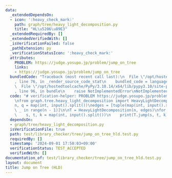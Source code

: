 ```yaml
---
data:
  _extendedDependsOn:
  - icon: ':heavy_check_mark:'
    path: graph/tree/heavy_light_decomposition.py
    title: "HL\u5206\u89E3"
  _extendedRequiredBy: []
  _extendedVerifiedWith: []
  _isVerificationFailed: false
  _pathExtension: py
  _verificationStatusIcon: ':heavy_check_mark:'
  attributes:
    PROBLEM: https://judge.yosupo.jp/problem/jump_on_tree
    links:
    - https://judge.yosupo.jp/problem/jump_on_tree
  bundledCode: "Traceback (most recent call last):\n  File \"/opt/hostedtoolcache/PyPy/3.10.14/x64/lib/pypy3.10/site-packages/onlinejudge_verify/documentation/build.py\"\
    , line 76, in _render_source_code_stat\n    bundled_code = language.bundle(\n\
    \  File \"/opt/hostedtoolcache/PyPy/3.10.14/x64/lib/pypy3.10/site-packages/onlinejudge_verify/languages/python.py\"\
    , line 96, in bundle\n    raise NotImplementedError\nNotImplementedError\n"
  code: "# verification-helper: PROBLEM https://judge.yosupo.jp/problem/jump_on_tree\n\
    \nfrom graph.tree.heavy_light_decomposition import HeavyLightDecomposition\n\n\
    n, q = map(int, input().split())\nedges = [tuple(map(int, input().split())) for\
    \ _ in range(n - 1)]\n\nT = HeavyLightDecomposition(n, edges)\nfor _ in range(q):\n\
    \    s, t, k = map(int, input().split())\n    print(T.jump(s, t, k))\n"
  dependsOn:
  - graph/tree/heavy_light_decomposition.py
  isVerificationFile: true
  path: test/library_checker/tree/jump_on_tree_hld.test.py
  requiredBy: []
  timestamp: '2024-09-01 17:50:03+09:00'
  verificationStatus: TEST_ACCEPTED
  verifiedWith: []
documentation_of: test/library_checker/tree/jump_on_tree_hld.test.py
layout: document
title: Jump on Tree (HLD)
---
```


